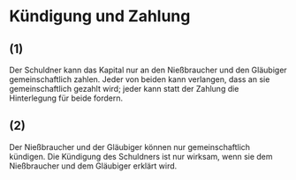 # Kündigung und Zahlung



## (1)

 Der Schuldner kann das Kapital nur an den Nießbraucher und den Gläubiger gemeinschaftlich zahlen. Jeder von beiden kann verlangen, dass an sie gemeinschaftlich gezahlt wird; jeder kann statt der Zahlung die Hinterlegung für beide fordern.

## (2)

 Der Nießbraucher und der Gläubiger können nur gemeinschaftlich kündigen. Die Kündigung des Schuldners ist nur wirksam, wenn sie dem Nießbraucher und dem Gläubiger erklärt wird. 


